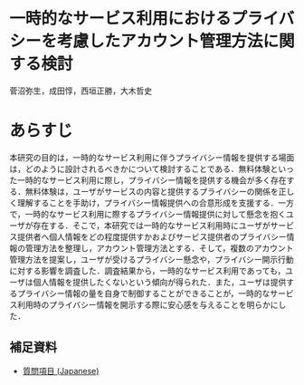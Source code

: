 # 一時的なサービス利用におけるプライバシーを考慮したアカウント管理方法に関する検討
菅沼弥生，成田惇，西垣正勝，大木哲史

# あらすじ
本研究の目的は，一時的なサービス利用に伴うプライバシー情報を提供する場面は，どのように設計されるべきかについて検討することである．無料体験といった一時的なサービス利用に際し，プライバシー情報を提供する機会が多く存在する．無料体験は，ユーザがサービスの内容と提供するプライバシーの関係を正しく理解することを手助け，プライバシー情報提供への合意形成を支援する．一方で，一時的なサービス利用に際するプライバシー情報提供に対して懸念を抱くユーザが存在する．そこで，本研究では一時的なサービス利用時にユーザがサービス提供者へ個人情報をどの程度提供すかおよびサービス提供者のプライバシー情報の管理方法を整理し，アカウント管理方法とする．そして，複数のアカウント管理方法を提案し，ユーザが受けるプライバシー懸念や，プライバシー開示行動に対する影響を調査した．調査結果から，一時的なサービス利用であっても，ユーザは個人情報を提供したくないという傾向が得られた．また，ユーザは提供するプライバシー情報の量を自身で制御することができることが，一時的なサービス利用時のプライバシー情報を開示する際に安心感を与えることを明らかにした．

## 補足資料
- [質問項目 (Japanese)](./ja/)
